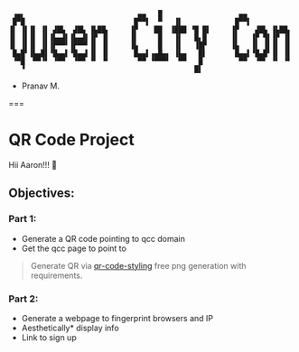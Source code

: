 ```
 ▗▄▖                            ▄▄   █                   ▄▄
 █▀█                           █▀▀▌  ▀   ▐▌             █▀▀▌
▐▌ ▐▌▐▌ ▐▌ ▟█▙  ▟█▙ ▐▙██▖     ▐▛    ██  ▐███ ▝█ █▌     ▐▛    ▟█▙ ▐▙██▖
▐▌ ▐▌▐▌ ▐▌▐▙▄▟▌▐▙▄▟▌▐▛ ▐▌     ▐▌     █   ▐▌   █▖█      ▐▌   ▐▛ ▜▌▐▛ ▐▌
▐▌ ▐▌▐▌ ▐▌▐▛▀▀▘▐▛▀▀▘▐▌ ▐▌     ▐▙     █   ▐▌   ▐█▛      ▐▙   ▐▌ ▐▌▐▌ ▐▌
 █▄█▘▐▙▄█▌▝█▄▄▌▝█▄▄▌▐▌ ▐▌      █▄▄▌▗▄█▄▖ ▐▙▄   █▌       █▄▄▌▝█▄█▘▐▌ ▐▌
 ▝▀█  ▀▀▝▘ ▝▀▀  ▝▀▀ ▝▘ ▝▘       ▀▀ ▝▀▀▀▘  ▀▀   █         ▀▀  ▝▀▘ ▝▘ ▝▘
   ▝                                          █▌
```

- Pranav M.

===

# QR Code Project

Hii Aaron!!! 👋

## Objectives:

### Part 1:

- Generate a QR code pointing to qcc domain
- Get the qcc page to point to


> Generate QR via [qr-code-styling](https://qr-code-styling.com/) free png generation with requirements.

### Part 2:

- Generate a webpage to fingerprint browsers and IP
- Aesthetically* display info
- Link to sign up
